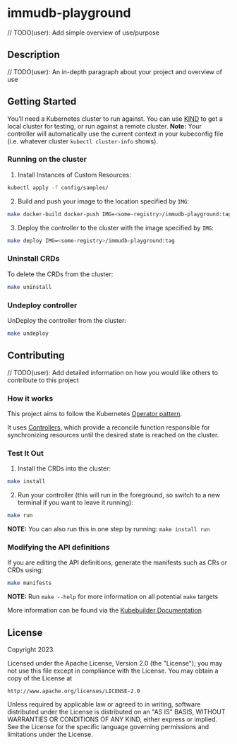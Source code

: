 # immudb-playground
// TODO(user): Add simple overview of use/purpose

## Description
// TODO(user): An in-depth paragraph about your project and overview of use

## Getting Started
You’ll need a Kubernetes cluster to run against. You can use [KIND](https://sigs.k8s.io/kind) to get a local cluster for testing, or run against a remote cluster.
**Note:** Your controller will automatically use the current context in your kubeconfig file (i.e. whatever cluster `kubectl cluster-info` shows).

### Running on the cluster
1. Install Instances of Custom Resources:

```sh
kubectl apply -f config/samples/
```

2. Build and push your image to the location specified by `IMG`:

```sh
make docker-build docker-push IMG=<some-registry>/immudb-playground:tag
```

3. Deploy the controller to the cluster with the image specified by `IMG`:

```sh
make deploy IMG=<some-registry>/immudb-playground:tag
```

### Uninstall CRDs
To delete the CRDs from the cluster:

```sh
make uninstall
```

### Undeploy controller
UnDeploy the controller from the cluster:

```sh
make undeploy
```

## Contributing
// TODO(user): Add detailed information on how you would like others to contribute to this project

### How it works
This project aims to follow the Kubernetes [Operator pattern](https://kubernetes.io/docs/concepts/extend-kubernetes/operator/).

It uses [Controllers](https://kubernetes.io/docs/concepts/architecture/controller/),
which provide a reconcile function responsible for synchronizing resources until the desired state is reached on the cluster.

### Test It Out
1. Install the CRDs into the cluster:

```sh
make install
```

2. Run your controller (this will run in the foreground, so switch to a new terminal if you want to leave it running):

```sh
make run
```

**NOTE:** You can also run this in one step by running: `make install run`

### Modifying the API definitions
If you are editing the API definitions, generate the manifests such as CRs or CRDs using:

```sh
make manifests
```

**NOTE:** Run `make --help` for more information on all potential `make` targets

More information can be found via the [Kubebuilder Documentation](https://book.kubebuilder.io/introduction.html)

## License

Copyright 2023.

Licensed under the Apache License, Version 2.0 (the "License");
you may not use this file except in compliance with the License.
You may obtain a copy of the License at

    http://www.apache.org/licenses/LICENSE-2.0

Unless required by applicable law or agreed to in writing, software
distributed under the License is distributed on an "AS IS" BASIS,
WITHOUT WARRANTIES OR CONDITIONS OF ANY KIND, either express or implied.
See the License for the specific language governing permissions and
limitations under the License.

